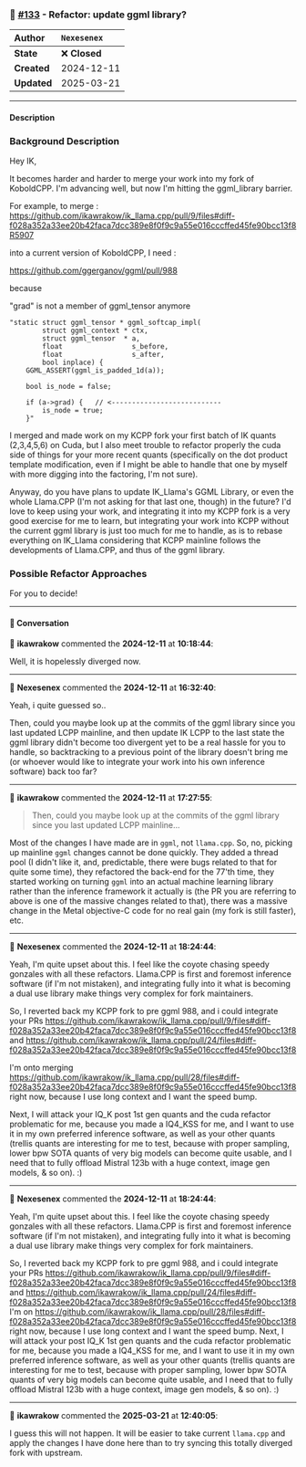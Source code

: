 ### 📝 [#133](https://github.com/ikawrakow/ik_llama.cpp/issues/133) - Refactor: update ggml library?

| **Author** | `Nexesenex` |
| :--- | :--- |
| **State** | ❌ **Closed** |
| **Created** | 2024-12-11 |
| **Updated** | 2025-03-21 |

---

#### Description

### Background Description

Hey IK,

It becomes harder and harder to merge your work into my fork of KoboldCPP. I'm advancing well, but now I'm hitting the ggml_library barrier.

For example, to merge :
https://github.com/ikawrakow/ik_llama.cpp/pull/9/files#diff-f028a352a33ee20b42faca7dcc389e8f0f9c9a55e016cccffed45fe90bcc13f8R5907

into a current version of KoboldCPP,
I need :

https://github.com/ggerganov/ggml/pull/988

because

"grad" is not a member of ggml_tensor anymore

```
"static struct ggml_tensor * ggml_softcap_impl(
        struct ggml_context * ctx,
        struct ggml_tensor  * a,
        float                 s_before,
        float                 s_after,
        bool inplace) {
    GGML_ASSERT(ggml_is_padded_1d(a));

    bool is_node = false;

    if (a->grad) {   // <---------------------------
        is_node = true;
    }"
```

I merged and made work on my KCPP fork your first batch of IK quants (2,3,4,5,6) on Cuda, but I also meet trouble to refactor properly the cuda side of things for your more recent quants (specifically on the dot product template modification, even if I might be able to handle that one by myself with more digging into the factoring, I'm not sure).

Anyway, do you have plans to update IK_Llama's GGML Library, or even the whole Llama.CPP (I'm not asking for that last one, though) in the future? I'd love to keep using your work, and integrating it into my KCPP fork is a very good exercise for me to learn, but integrating your work into KCPP without the current ggml library is just too much for me to handle, as is to rebase everything on IK_Llama considering that KCPP mainline follows the developments of Llama.CPP, and thus of the ggml library.

### Possible Refactor Approaches

For you to decide!

---

#### 💬 Conversation

👤 **ikawrakow** commented the **2024-12-11** at **10:18:44**:<br>

Well, it is hopelessly diverged now.

---

👤 **Nexesenex** commented the **2024-12-11** at **16:32:40**:<br>

Yeah, i quite guessed so..

Then, could you maybe look up at the commits of the ggml library since you last updated LCPP mainline, and then update IK LCPP to the last state the ggml library didn't become too divergent yet to be a real hassle for you to handle, so backtracking to a previous point of the library doesn't bring me (or whoever would like to integrate your work into his own inference software) back too far?

---

👤 **ikawrakow** commented the **2024-12-11** at **17:27:55**:<br>

> Then, could you maybe look up at the commits of the ggml library since you last updated LCPP mainline...

Most of the changes I have made are in `ggml`, not `llama.cpp`. So, no, picking up mainline `ggml` changes cannot be done quickly. They added a thread pool (I didn't like it, and, predictable, there were bugs related to that for quite some time), they refactored the back-end for the 77'th time, they started working on turning `ggml` into an actual machine learning library rather than the inference framework it actually is (the PR you are referring to above is one of the massive changes related to that), there was a massive change in the Metal objective-C code for no real gain (my fork is still faster), etc.

---

👤 **Nexesenex** commented the **2024-12-11** at **18:24:44**:<br>

Yeah, I'm quite upset about this. I feel like the coyote chasing speedy gonzales with all these refactors. Llama.CPP is first and foremost inference software (if I'm not mistaken), and integrating fully into it what is becoming a dual use library make things very complex for fork maintainers.

So, I reverted back my KCPP fork to pre ggml 988, and i could integrate your PRs https://github.com/ikawrakow/ik_llama.cpp/pull/9/files#diff-f028a352a33ee20b42faca7dcc389e8f0f9c9a55e016cccffed45fe90bcc13f8
and https://github.com/ikawrakow/ik_llama.cpp/pull/24/files#diff-f028a352a33ee20b42faca7dcc389e8f0f9c9a55e016cccffed45fe90bcc13f8

I'm onto merging https://github.com/ikawrakow/ik_llama.cpp/pull/28/files#diff-f028a352a33ee20b42faca7dcc389e8f0f9c9a55e016cccffed45fe90bcc13f8
right now, because I use long context and I want the speed bump.

Next, I will attack your IQ_K post 1st gen quants and the cuda refactor problematic for me, because you made a IQ4_KSS for me, and I want to use it in my own preferred inference software, as well as your other quants (trellis quants are interesting for me to test, because with proper sampling, lower bpw SOTA quants of very big models can become quite usable, and I need that to fully offload Mistral 123b with a huge context, image gen models, & so on). :)

---

👤 **Nexesenex** commented the **2024-12-11** at **18:24:44**:<br>

Yeah, I'm quite upset about this. I feel like the coyote chasing speedy gonzales with all these refactors. Llama.CPP is first and foremost inference software (if I'm not mistaken), and integrating fully into it what is becoming a dual use library make things very complex for fork maintainers.

So, I reverted back my KCPP fork to pre ggml 988, and i could integrate your PRs https://github.com/ikawrakow/ik_llama.cpp/pull/9/files#diff-f028a352a33ee20b42faca7dcc389e8f0f9c9a55e016cccffed45fe90bcc13f8
and https://github.com/ikawrakow/ik_llama.cpp/pull/24/files#diff-f028a352a33ee20b42faca7dcc389e8f0f9c9a55e016cccffed45fe90bcc13f8
I'm on https://github.com/ikawrakow/ik_llama.cpp/pull/28/files#diff-f028a352a33ee20b42faca7dcc389e8f0f9c9a55e016cccffed45fe90bcc13f8
right now, because I use long context and I want the speed bump.
Next, I will attack your post IQ_K 1st gen quants and the cuda refactor problematic for me, because you made a IQ4_KSS for me, and I want to use it in my own preferred inference software, as well as your other quants (trellis quants are interesting for me to test, because with proper sampling, lower bpw SOTA quants of very big models can become quite usable, and I need that to fully offload Mistral 123b with a huge context, image gen models, & so on). :)

---

👤 **ikawrakow** commented the **2025-03-21** at **12:40:05**:<br>

I guess this will not happen. It will be easier to take current `llama.cpp` and apply the changes I have done here than to try syncing this totally diverged fork with upstream.